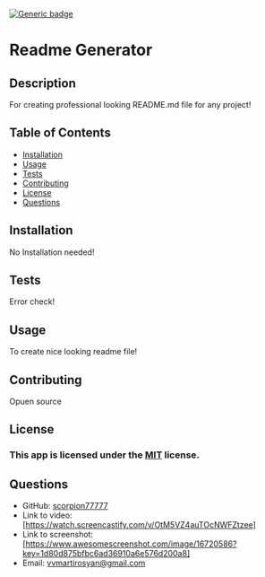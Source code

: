 
[![Generic badge](https://img.shields.io/badge/license-MIT-<COLOR>.svg)](#license)
# Readme Generator
## Description
For creating professional looking README.md file for any project!
## Table of Contents
* [Installation](#installation)
* [Usage](#usage)
* [Tests](#tests)
* [Contributing](#contributing)
* [License](#license)
* [Questions](#questions)
## Installation
No Installation needed!
## Tests
Error check!
## Usage
To create nice looking readme file!
## Contributing
Opuen source
## License
### This app is licensed under the [MIT](https://opensource.org/licenses/MIT) license.
## Questions
* GitHub: [scorpion77777](https://github.com/scorpion77777)
* Link to video: [https://watch.screencastify.com/v/OtM5VZ4auTOcNWFZtzee]
* Link to screenshot: [https://www.awesomescreenshot.com/image/16720586?key=1d80d875bfbc6ad36910a6e576d200a8]
* Email: 
[vvmartirosyan@gmail.com](mailto:vvmartirosyan@gmail.com)

  